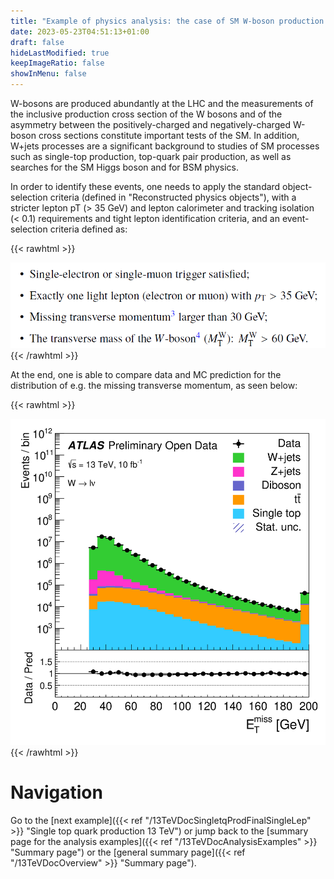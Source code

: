 ```yaml
---
title: "Example of physics analysis: the case of SM W-boson production in the single-lepton final state"
date: 2023-05-23T04:51:13+01:00
draft: false
hideLastModified: true
keepImageRatio: false
showInMenu: false
---
```


W-bosons are produced abundantly at the LHC and the measurements of the inclusive production cross section of the W bosons and of the asymmetry between the positively-charged and negatively-charged W-boson cross sections constitute important tests of the SM. In addition, W+jets processes are a significant background to studies of SM processes such as single-top production, top-quark pair production, as well as searches for the SM Higgs boson and for BSM physics.

In order to identify these events, one needs to apply the standard object-selection criteria (defined in "Reconstructed physics objects"), with a stricter lepton pT (> 35 GeV) and lepton calorimeter and tracking isolation (< 0.1) requirements and tight lepton identification criteria, and an event-selection criteria defined as:

{{< rawhtml >}}
<CENTER>
<img src="images/SL1.png" width="600" />
</CENTER>
{{< /rawhtml >}}

At the end, one is able to compare data and MC prediction for the distribution of e.g. the missing transverse momentum, as seen below:

{{< rawhtml >}}
<CENTER>
<img src="images/SL1_plot.png" width="600" />
</CENTER>
{{< /rawhtml >}}

# Navigation
Go to the [next example]({{< ref "/13TeVDocSingletqProdFinalSingleLep" >}} "Single top quark production 13 TeV") or jump back to the [summary page for the analysis examples]({{< ref "/13TeVDocAnalysisExamples" >}} "Summary page") or the [general summary page]({{< ref "/13TeVDocOverview" >}} "Summary page").